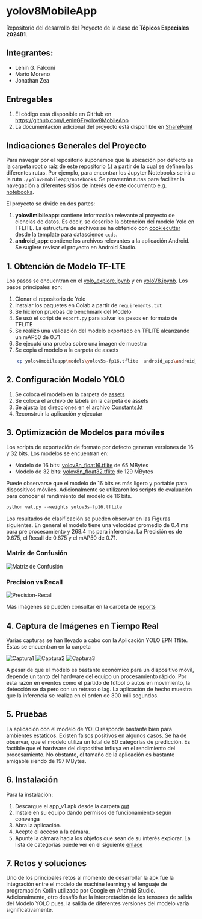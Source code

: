 # yolov8MobileApp

Repositorio del desarrollo del Proyecto de la clase de **Tópicos Especiales 2024B1**.

## Integrantes:

- Lenin G. Falconí
- Mario Moreno
- Jonathan Zea

## Entregables

1. El código está disponible en GitHub en https://github.com/LeninGF/yolov8MobileApp
2. La documentación adicional del proyecto está disponible en [SharePoint](https://epnecuador-my.sharepoint.com/:f:/g/personal/mario_moreno01_epn_edu_ec/Ekn3MDBdmutHjkwWPDeE_WMB8XlnB3wd-CKzuZp1pKvKeQ?e=vmwYVj)

## Indicaciones Generales del Proyecto
Para navegar por el repositorio suponemos que la ubicación por defecto es la carpeta root o raíz de este repositorio (.) a partir de la cual se definen las diferentes rutas. Por ejemplo, para encontrar los Jupyter Notebooks se irá a la ruta `./yolov8mobileapp/notebooks`. Se proveerán rutas para facilitar la navegación a diferentes sitios de interés de este documento e.g. [notebooks](./yolov8mobileapp/notebooks).

El proyecto se divide en dos partes:
1. **yolov8mibileapp**: contiene información relevante al proyecto de
   ciencias de datos. Es decir, se describe la obtención del modelo
   Yolo en TFLITE. La estructura de archivos se ha obtenido con
   [cookiecutter](https://www.cookiecutter.io/) desde la template para
   datascience `ccds`.
2. **android_app**: contiene los archivos relevantes a la aplicación
   Android. Se sugiere revisar el proyecto en Android Studio.


## 1. Obtención de Modelo TF-LTE
Los pasos se encuentran en el
[yolo_explore.ipynb](./yolov8mobileapp/notebooks/yolo_explore.ipynb) y
en [yoloV8.ipynb](./yolov8mobileapp/notebooks/yoloV8.ipynb). Los pasos
principales son:
1. Clonar el repositorio de Yolo
2. Instalar los paquetes en Colab a partir de `requirements.txt`
3. Se hicieron pruebas de benchmark del Modelo
4. Se usó el script de `export.py` para salvar los pesos en formato de TFLITE
5. Se realizó una validación del modelo exportado en TFLITE alcanzando un mAP50 de 0.71
6. Se ejecutó una prueba sobre una imagen de muestra
7. Se copia el modelo a la carpeta de assets
``` bash
    cp yolov8mobileapp\models\yolov5s-fp16.tflite  android_app\android_app\app\src\main\assets\
```
## 2. Configuración Modelo YOLO

1. Se coloca el modelo en la carpeta de [assets](./android_app/app/src/main/assets)
2. Se coloca el archivo de labels en la carpeta de assets
3. Se ajusta las direcciones en el archivo [Constants.kt](https://github.com/LeninGF/yolov8MobileApp/blob/main/android_app/app/src/main/java/com/surendramaran/yolov8tflite/Constants.kt)
4. Reconstruir la aplicación y ejecutar

## 3. Optimización de Modelos para móviles
Los scripts de exportación de formato por defecto generan versiones de
16 y 32 bits. Los modelos se encuentran en:

- Modelo de 16 bits: [yolov8n_float16.tflite](./yolov8mobileapp/models/yolov8n_savedmodel/yolov8n_float16.tflite) de 65 MBytes
- Modelo de 32 bits: [yolov8n_float32.tflite](./yolov8mobileapp/models/yolov8n_savedmodel/yolov8n_float32.tflite) de 129 MBytes

Puede observarse que el modelo de 16 bits es más ligero y portable
para dispositivos móviles. Adicionalmente se utilizaron los scripts de
evaluación para conocer el rendimiento del modelo de 16 bits. 

``` python
python val.py --weights yolov5s-fp16.tflite
```

Los resultados de clasificación se pueden observar en las Figuras
siguientes. En general el modelo tiene una velocidad promedio de 0.4
ms para pre procesamiento y 268.4 ms para inferencia. La Precisión es
de 0.675, el Recall de 0.675 y el mAP50 de 0.71.

### Matriz de Confusión
![Matriz de Confusión](https://github.com/LeninGF/yolov8MobileApp/blob/main/yolov8mobileapp/reports/figures/validation_exported_model/confusion_matrix.png)
### Precision vs Recall
![Precision-Recall](https://github.com/LeninGF/yolov8MobileApp/blob/main/yolov8mobileapp/reports/figures/validation_exported_model/PR_curve.png)

Más imágenes se pueden consultar en la carpeta de [reports](https://github.com/LeninGF/yolov8MobileApp/tree/main/yolov8mobileapp/reports/figures/validation_exported_model)

## 4. Captura de Imágenes en Tiempo Real 
Varias capturas se han llevado a cabo con la Aplicación YOLO EPN Tflite. Éstas se encuentran en la carpeta 


![Captura1](https://github.com/LeninGF/yolov8MobileApp/blob/main/yolov8mobileapp/reports/Capturas/capture1.jpg)
![Captura2](https://github.com/LeninGF/yolov8MobileApp/blob/main/yolov8mobileapp/reports/Capturas/capture3.jpg)
![Captura3](https://github.com/LeninGF/yolov8MobileApp/blob/main/yolov8mobileapp/reports/Capturas/capture4.jpg)

A pesar de que el modelo es bastante económico para un dispositivo
móvil, depende un tanto del hardware del equipo un procesamiento
rápido. Por esta razón en eventos como el partido de fútbol o autos en
movimiento, la detección se da pero con un retraso o lag. La
aplicación de hecho muestra que la inferencia se realiza en el orden
de 300 mili segundos.

## 5. Pruebas
La aplicación con el modelo de YOLO responde bastante bien para
ambientes estáticos. Existen falsos positivos en algunos casos. Se ha
de observar, que el modelo utiliza un total de 80 categorías de
predicción. Es factible que el hardware del dispositivo influya en el
rendimiento del procesamiento. No obstante, el tamaño de la aplicación
es bastante amigable siendo de 197 MBytes.

## 6. Instalación
Para la instalación:

1. Descargue el app_v1.apk desde la carpeta [out](https://github.com/LeninGF/yolov8MobileApp/tree/main/android_app/out)
2. Instale en su equipo dando permisos de funcionamiento según convenga
3. Abra la aplicación.
4. Acepte el acceso a la cámara.
4. Apunte la cámara hacia los objetos que sean de su interés explorar. La lista de categorías puede ver en el siguiente [enlace](https://github.com/LeninGF/yolov8MobileApp/blob/main/android_app/app/src/main/assets/labels_es.txt)

## 7. Retos y soluciones
Uno de los principales retos al momento de desarrollar la apk fue la
integración entre el modelo de machine learning y el lenguaje de
programación Kotlin utilizado por Google en Android
Studio. Adicionalmente, otro desafío fue la interpretación de los
tensores de salida del Modelo YOLO pues, la salida de diferentes
versiones del modelo varía significativamente.
